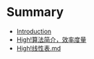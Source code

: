 # Summary

* [Introduction](README.md)
* [High!算法简介，效率度量](High!算法简介，效率度量.md)
* [High!线性表.md](High!线性表.md)

